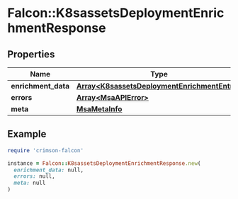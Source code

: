 # Falcon::K8sassetsDeploymentEnrichmentResponse

## Properties

| Name | Type | Description | Notes |
| ---- | ---- | ----------- | ----- |
| **enrichment_data** | [**Array&lt;K8sassetsDeploymentEnrichmentEntry&gt;**](K8sassetsDeploymentEnrichmentEntry.md) |  |  |
| **errors** | [**Array&lt;MsaAPIError&gt;**](MsaAPIError.md) |  | [optional] |
| **meta** | [**MsaMetaInfo**](MsaMetaInfo.md) |  |  |

## Example

```ruby
require 'crimson-falcon'

instance = Falcon::K8sassetsDeploymentEnrichmentResponse.new(
  enrichment_data: null,
  errors: null,
  meta: null
)
```

